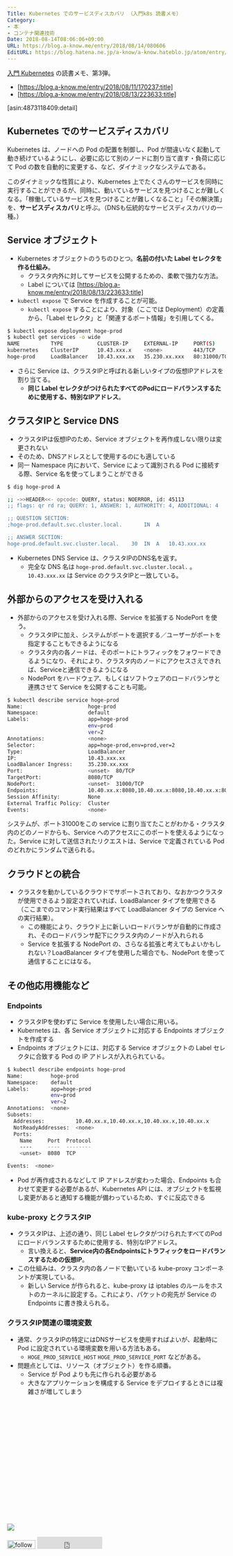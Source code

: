 ```yaml
---
Title: Kubernetes でのサービスディスカバリ （入門k8s 読書メモ）
Category:
- 本
- コンテナ関連技術
Date: 2018-08-14T08:06:06+09:00
URL: https://blog.a-know.me/entry/2018/08/14/080606
EditURL: https://blog.hatena.ne.jp/a-know/a-know.hateblo.jp/atom/entry/10257846132610523247
---
```


[入門 Kubernetes](http://www.amazon.co.jp/exec/obidos/ASIN/4873118409/aknow-22/) の読書メモ、第3弾。


- [https://blog.a-know.me/entry/2018/08/11/170237:title]
- [https://blog.a-know.me/entry/2018/08/13/223633:title]


[asin:4873118409:detail]




<!-- more -->


## Kubernetes でのサービスディスカバリ

Kubernetes は、ノードへの Pod の配置を制御し、Pod が間違いなく起動して動き続けているようにし、必要に応じて別のノードに割り当て直す・負荷に応じて Pod の数を自動的に変更する、など、ダイナミックなシステムである。


このダイナミックな性質により、Kubernetes 上でたくさんのサービスを同時に実行することができるが、同時に、動いているサービスを見つけることが難しくなる。「稼働しているサービスを見つけることが難しくなること」「その解決策」を、**サービスディスカバリ**と呼ぶ。（DNSも伝統的なサービスディスカバリの一種。）

## Service オブジェクト
- Kubernetes オブジェクトのうちのひとつ。**名前の付いた Label セレクタを作る仕組み**。
    - クラスタ内外に対してサービスを公開するための、柔軟で強力な方法。
    - Label については [https://blog.a-know.me/entry/2018/08/13/223633:title]
- `kubectl expose` で Service を作成することが可能。
    - `kubectl expose` することにより、対象（ここでは Deployment）の定義から、「Label セレクタ」と「関連するポート情報」を引用してくる。

```sh
$ kubectl expose deployment hoge-prod
$ kubectl get services -o wide
NAME          TYPE           CLUSTER-IP     EXTERNAL-IP     PORT(S)        AGE       SELECTOR
kubernetes    ClusterIP      10.43.xxx.x    <none>          443/TCP        32d       <none>
hoge-prod     LoadBalancer   10.43.xxx.xx   35.230.xx.xxx   80:31000/TCP   32d       app=hoge,env=prod,ver=2
```

- さらに Service は、クラスタIPと呼ばれる新しいタイプの仮想IPアドレスを割り当てる。
    - **同じ Label セレクタがつけられたすべてのPodにロードバランスするために使用する、特別なIPアドレス**。

## クラスタIPと Service DNS
- クラスタIPは仮想IPのため、Service オブジェクトを再作成しない限りは変更されない
- そのため、DNSアドレスとして使用するのにも適している
- 同一 Namespace 内において、Service によって識別される Pod に接続する際、Service 名を使ってしまうことができる

```sh
$ dig hoge-prod A

;; ->>HEADER<<- opcode: QUERY, status: NOERROR, id: 45113
;; flags: qr rd ra; QUERY: 1, ANSWER: 1, AUTHORITY: 4, ADDITIONAL: 4

;; QUESTION SECTION:
;hoge-prod.default.svc.cluster.local.		IN	A

;; ANSWER SECTION:
hoge-prod.default.svc.cluster.local.	30 	IN	A	10.43.xxx.xx
```

- Kubernetes DNS Service は、クラスタIPのDNS名を返す。
    - 完全な DNS 名は `hoge-prod.default.svc.cluster.local.` 。 `10.43.xxx.xx` は Service のクラスタIPと一致している。

## 外部からのアクセスを受け入れる
- 外部からのアクセスを受け入れる際、Service を拡張する NodePort を使う。
    - クラスタIPに加え、システムがポートを選択する／ユーザーがポートを指定することもできるようになる
    - クラスタ内の各ノードは、そのポートにトラフィックをフォワードできるようになり、それにより、クラスタ内のノードにアクセスさえできれば、Serviceと通信できるようになる
    - NodePort をハードウェア、もしくはソフトウェアのロードバランサと連携させて Service を公開することも可能。

```sh
$ kubectl describe service hoge-prod
Name:                     hoge-prod
Namespace:                default
Labels:                   app=hoge-prod
                          env=prod
                          ver=2
Annotations:              <none>
Selector:                 app=hoge-prod,env=prod,ver=2
Type:                     LoadBalancer
IP:                       10.43.xxx.xx
LoadBalancer Ingress:     35.230.xx.xxx
Port:                     <unset>  80/TCP
TargetPort:               8080/TCP
NodePort:                 <unset>  31000/TCP
Endpoints:                10.40.xx.x:8080,10.40.xx.x:8080,10.40.xx.x:8080 + 1 more...
Session Affinity:         None
External Traffic Policy:  Cluster
Events:                   <none>
```

システムが、ポート31000をこの service に割り当てたことがわかる・クラスタ内のどのノードからも、Service へのアクセスにこのポートを使えるようになった。Service に対して送信されたリクエストは、Service で定義されている Pod のどれかにランダムで送られる。

## クラウドとの統合
- クラスタを動かしているクラウドでサポートされており、なおかつクラスタが使用できるよう設定されていれば、LoadBalancer タイプを使用できる（ここまでのコマンド実行結果はすべて LoadBalancer タイプの Service への実行結果）。
    - この機能により、クラウド上に新しいロードバランサが自動的に作成され、そのロードバランサ配下にクラスタ内のノードが入れられる
    - Service を拡張する NodePort の、さらなる拡張と考えてもよいかもしれない？LoadBalancer タイプを使用した場合でも、NodePort を使って通信することにはなる。

## その他応用機能など
### Endpoints
- クラスタIPを使わずに Service を使用したい場合に用いる。
- Kubernetes は、各 Service オブジェクトに対応する Endpoints オブジェクトを作成する
- Endpoints オブジェクトには、対応する Service オブジェクトの Label セレクタに合致する Pod の IP アドレスが入れられている。

```sh
$ kubectl describe endpoints hoge-prod
Name:         hoge-prod
Namespace:    default
Labels:       app=hoge-prod
              env=prod
              ver=2
Annotations:  <none>
Subsets:
  Addresses:          10.40.xx.x,10.40.xx.x,10.40.xx.x,10.40.xx.x
  NotReadyAddresses:  <none>
  Ports:
    Name     Port  Protocol
    ----     ----  --------
    <unset>  8080  TCP

Events:  <none>
```

- Pod が再作成されるなどして IP アドレスが変わった場合、Endpoints も合わせて変更する必要があるが、Kubernetes API には、オブジェクトを監視し変更があると通知する機能が備わっているため、すぐに反応できる

### kube-proxy とクラスタIP
- クラスタIPは、上述の通り、同じ Label セレクタがつけられたすべてのPodにロードバランスするために使用する、特別なIPアドレス。
    - 言い換えると、**Service内の各Endpointsにトラフィックをロードバランスするための仮想IP**。
- この仕組みは、クラスタ内の各ノードで動いている kube-proxy コンポーネントが実現している。
    - 新しい Service が作られると、kube-proxy は iptables のルールをホストのカーネルに設定する。これにより、パケットの宛先が Service の Endpoints に書き換えられる。

### クラスタIP関連の環境変数
- 通常、クラスタIPの特定にはDNSサービスを使用すればよいが、起動時に Pod に設定されている環境変数を用いる方法もある。
    - `HOGE_PROD_SERVICE_HOST` `HOGE_PROD_SERVICE_PORT` などがある。
- 問題点としては、リソース（オブジェクト）を作る順番。
    - Service が Pod よりも先に作られる必要がある
    - 大きなアプリケーションを構成する Service をデプロイするときには複雑さが増してしまう



<div>
<br>
<script async src="//pagead2.googlesyndication.com/pagead/js/adsbygoogle.js"></script>
<!-- article-bottom2 -->
<ins class="adsbygoogle"
     style="display:inline-block;width:300px;height:250px"
     data-ad-client="ca-pub-3463034538369189"
     data-ad-slot="5274552934"></ins>
<script>
(adsbygoogle = window.adsbygoogle || []).push({});
</script>

<a href="https://bit.ly/pixe-la" target='blank' rel="nofollow"><img src="https://cdn-ak.f.st-hatena.com/images/fotolife/a/a-know/20170405/20170405220342.png"></a>
<br>
</div>

<div>
<a href='https://cloud.feedly.com/#subscription%2Ffeed%2Fhttp%3A%2F%2Fblog.a-know.me%2Ffeed'  target='blank'><img id='feedlyFollow' src='https://s3.feedly.com/img/follows/feedly-follow-rectangle-volume-small_2x.png' alt='follow us in feedly' width='65' height='20'></a>



<iframe src="https://blog.hatena.ne.jp/a-know/a-know.hateblo.jp/subscribe/iframe" allowtransparency="true" frameborder="0" scrolling="no" width="150" height="28"></iframe>
</div>



<script src="https://moshi-moshi.moshimo.works/moshimoshi/a_know_blog/2018-08-14-080606?title=Kubernetes%20%e3%81%a7%e3%81%ae%e3%82%b5%e3%83%bc%e3%83%93%e3%82%b9%e3%83%87%e3%82%a3%e3%82%b9%e3%82%ab%e3%83%90%e3%83%aa%20%ef%bc%88%e5%85%a5%e9%96%80k8s%20%e8%aa%ad%e6%9b%b8%e3%83%a1%e3%83%a2%ef%bc%89"></script>

